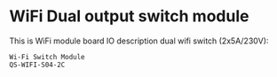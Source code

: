 # WiFi Dual output switch module
This is WiFi module board IO description dual wifi switch (2x5A/230V):
```
Wi-Fi Switch Module
QS-WIFI-S04-2C
```
